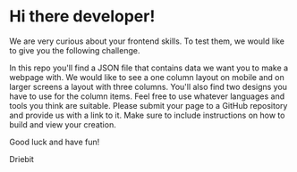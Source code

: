 # Hi there developer!

We are very curious about your frontend skills. To test them, we would like to give you the following challenge.

In this repo you'll find a JSON file that contains data we want you to make a webpage with. We would like to see a one column layout on mobile and on larger screens a layout with three columns. You'll also find two designs you have to use for the column items. Feel free to use whatever languages and tools you think are suitable. Please submit your page to a GitHub repository and provide us with a link to it. Make sure to include instructions on how to build and view your creation.

Good luck and have fun!

Driebit
